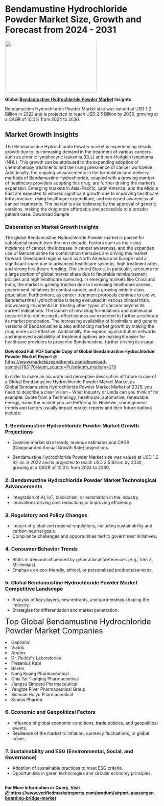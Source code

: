 <H1>Bendamustine Hydrochloride Powder Market Size, Growth and Forecast from 2024 - 2031</H1><img class="aligncenter size-medium wp-image-584254" src="https://thirdeyenews.in/wp-content/uploads/2024/09/Global-Market-Research-300x168.jpeg" alt="" width="300" height="168" /><p><strong>Global&nbsp;<a href="https://www.marketsizeandtrends.com/download-sample/783170/&amp;utm_source=Pulse&amp;utm_medium=218">Bendamustine Hydrochloride Powder Market</a> Insights</strong></p><p>Bendamustine Hydrochloride Powder Market size was valued at USD 1.2 Billion in 2022 and is projected to reach USD 2.5 Billion by 2030, growing at a CAGR of 10.0% from 2024 to 2030.</p><p><h2>Market Growth Insights</h2> The Bendamustine Hydrochloride Powder market is experiencing steady growth due to its increasing demand in the treatment of various cancers such as chronic lymphocytic leukemia (CLL) and non-Hodgkin lymphoma (NHL). This growth can be attributed to the expanding adoption of chemotherapy treatments and the rising prevalence of cancer worldwide. Additionally, the ongoing advancements in the formulation and delivery methods of Bendamustine Hydrochloride, coupled with a growing number of healthcare providers adopting this drug, are further driving the market’s expansion. Emerging markets in Asia-Pacific, Latin America, and the Middle East are expected to witness significant growth due to improving healthcare infrastructure, rising healthcare expenditure, and increased awareness of cancer treatments. The market is also bolstered by the approval of generic versions, making the drug more affordable and accessible to a broader patient base. Download Sample <h3>Elaboration on Market Growth Insights</h3> The global Bendamustine Hydrochloride Powder market is poised for substantial growth over the next decade. Factors such as the rising incidence of cancer, the increase in cancer awareness, and the expanded use of Bendamustine for combination therapies are driving this market forward. Developed regions such as North America and Europe hold a significant share due to advanced healthcare systems, high treatment rates, and strong healthcare funding. The United States, in particular, accounts for a large portion of global market share due to favorable reimbursement policies and high healthcare spending. In emerging markets like China and India, the market is gaining traction due to increasing healthcare access, government initiatives to combat cancer, and a growing middle-class population. Furthermore, as cancer treatment protocols continue to evolve, Bendamustine Hydrochloride is being evaluated in various clinical trials, showcasing its potential in treating other types of cancers beyond its current indications. The launch of new drug formulations and continuous research into optimizing its effectiveness are expected to further accelerate its market penetration. The increasing availability of biosimilars and generic versions of Bendamustine is also enhancing market growth by making the drug more cost-effective. Additionally, the expanding distribution networks and improved availability of treatment options are making it easier for healthcare providers to prescribe Bendamustine, further driving its usage. </p><p><span class=""><strong>Download Full PDF Sample Copy of Global Bendamustine Hydrochloride Powder Market Report</strong> @ <a href="https://www.marketsizeandtrends.com/download-sample/783170/&amp;utm_source=Pulse&amp;utm_medium=218" target="_blank">https://www.marketsizeandtrends.com/download-sample/783170/&amp;utm_source=Pulse&amp;utm_medium=218</a></span></p><p>In order to make an accurate and perceptive description of future scope of a Global&nbsp;Bendamustine Hydrochloride Powder Market Market as Global&nbsp;Bendamustine Hydrochloride Powder Market Market of 2025, you need to describe a clear Vision &ndash; What Industry or Linda can you think of for example: Quote from a Technology, healthcare, automotive, renewable energy, name the market you are Reffering to. However, some general trends and factors usually impact market reports and their future outlook include:</p><h3>1.&nbsp;<strong>Bendamustine Hydrochloride Powder Market Growth Projections</strong></h3><ul><li>Examine market size trends, revenue estimates and CAGR (Compounded Annual Growth Rate) projections.</li><li><p>Bendamustine Hydrochloride Powder Market size was valued at USD 1.2 Billion in 2022 and is projected to reach USD 2.5 Billion by 2030, growing at a CAGR of 10.0% from 2024 to 2030.</p></li></ul><h3>2.&nbsp;<strong>Bendamustine Hydrochloride Powder Market Technological Advancements</strong></h3><ul><li>Integration of AI, IoT, blockchain, or automation in the industry.</li><li>Innovations driving cost reductions or improving efficiency.</li></ul><h3>3.&nbsp;<strong>Regulatory and Policy Changes</strong></h3><ul><li>Impact of global and regional regulations, including sustainability and carbon-neutral goals.</li><li>Compliance challenges and opportunities tied to government initiatives.</li></ul><h3>4.&nbsp;<strong>Consumer Behavior Trends</strong></h3><ul><li>Shifts in demand influenced by generational preferences (e.g., Gen Z, Millennials).</li><li>Emphasis on eco-friendly, ethical, or personalized products/services.</li></ul><h3>5.&nbsp;<strong>Global Bendamustine Hydrochloride Powder Market Competitive Landscape</strong></h3><ul><li>Analysis of key players, new entrants, and partnerships shaping the industry.</li><li>Strategies for differentiation and market penetration.</li></ul><p data-pm-slice="1 1 []"><span style="color: inherit; font-family: inherit; font-size: 25px;">Top Global Bendamustine Hydrochloride Powder Market Companies</span></p><div class="" data-test-id=""><p><li>Cephalon</li><li> Viatris</li><li> Apotex</li><li> Dr. Reddy's Laboratories</li><li> Fresenius Kabi</li><li> Baxter</li><li> Nang Kuang Pharmaceutical</li><li> Chia Tai Tianqing Pharmaceutical</li><li> Jiangsu Simcere Pharmaceutical</li><li> Yangtze River Pharmaceutical Group</li><li> Sichuan Huiyu Pharmaceutical</li><li> Kindos Pharma</li></p></div><h3>6.&nbsp;<strong>Economic and Geopolitical Factors</strong></h3><ul><li>Influence of global economic conditions, trade policies, and geopolitical events.</li><li>Resilience of the market to inflation, currency fluctuations, or global crises.</li></ul><h3>7.&nbsp;<strong>Sustainability and ESG (Environmental, Social, and Governance)</strong></h3><ul><li>Adoption of sustainable practices to meet ESG criteria.</li><li>Opportunities in green technologies and circular economy principles.</li></ul><h2><strong style="font-size: 14px;">For More Information or Query, Visit @&nbsp;</strong><a style="background-color: #ffffff; font-size: 14px;" href="https://www.marketsizeandtrends.com/report/bendamustine-hydrochloride-powder-market/" target="_blank">https://www.verifiedmarketreports.com/product/airport-passenger-boarding-bridge-market</a></h2>
